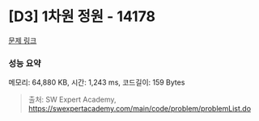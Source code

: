 # [D3] 1차원 정원 - 14178 

[문제 링크](https://swexpertacademy.com/main/code/problem/problemDetail.do?contestProbId=AX_N3oSqcyUDFARi) 

### 성능 요약

메모리: 64,880 KB, 시간: 1,243 ms, 코드길이: 159 Bytes



> 출처: SW Expert Academy, https://swexpertacademy.com/main/code/problem/problemList.do
